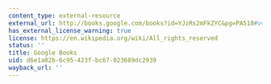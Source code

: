 ```yaml
---
content_type: external-resource
external_url: http://books.google.com/books?id=YJzRs2mFkZYC&pg=PA518#v=onepage
has_external_license_warning: true
license: https://en.wikipedia.org/wiki/All_rights_reserved
status: ''
title: Google Books
uid: d6e1a02b-6c95-423f-bc67-023689dc2939
wayback_url: ''
---
```

